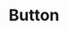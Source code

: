 ---
layout: pattern.njk
key: button-legacy_en
title: Button
parent: components-legacy_en
image: legacy/overview/button.webp
keywords: 
order: 40
---
